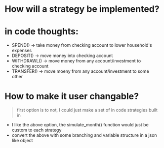 # How will a strategy be implemented?

# in code thoughts:

- SPEND() -> take money from checking account to lower household's expenses
- DEPOSIT() -> move money into checking account
- WITHDRAWL() -> move money from any account/investment to checking account
- TRANSFER() -> move moeny from any account/investment to some other

# How to make it user changable?

> first option is to not, I could just make a set of in code strategies built in

- I like the above option, the simulate_month() function would just be custom to each strategy
- convert the above with some branching and variable structure in a json like object
